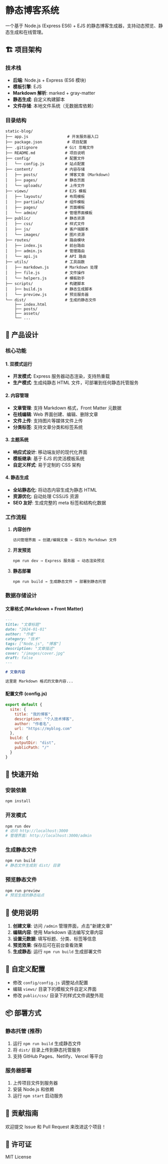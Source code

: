 # 静态博客系统

一个基于 Node.js (Express ES6) + EJS 的静态博客生成器，支持动态预览、静态生成和在线管理。

## 🏗️ 项目架构

### 技术栈
- **后端**: Node.js + Express (ES6 模块)
- **模板引擎**: EJS
- **Markdown 解析**: marked + gray-matter
- **静态生成**: 自定义构建脚本
- **文件存储**: 本地文件系统（无数据库依赖）

### 目录结构
```
static-blog/
├── app.js                 # 开发服务器入口
├── package.json           # 项目配置
├── .gitignore            # Git 忽略文件
├── README.md             # 项目说明
├── config/               # 配置文件
│   └── config.js         # 站点配置
├── content/              # 内容存储
│   ├── posts/            # 博客文章 (Markdown)
│   ├── pages/            # 静态页面
│   └── uploads/          # 上传文件
├── views/                # EJS 模板
│   ├── layouts/          # 布局模板
│   ├── partials/         # 组件模板
│   ├── pages/            # 页面模板
│   └── admin/            # 管理界面模板
├── public/               # 静态资源
│   ├── css/              # 样式文件
│   ├── js/               # 客户端脚本
│   └── images/           # 图片资源
├── routes/               # 路由模块
│   ├── index.js          # 前台路由
│   ├── admin.js          # 管理路由
│   └── api.js            # API 路由
├── utils/                # 工具函数
│   ├── markdown.js       # Markdown 处理
│   ├── file.js           # 文件操作
│   └── helpers.js        # 模板助手
├── scripts/              # 构建脚本
│   ├── build.js          # 静态生成脚本
│   └── preview.js        # 预览服务器
└── dist/                 # 生成的静态文件
    ├── index.html
    ├── posts/
    ├── assets/
    └── ...
```

## 🎯 产品设计

### 核心功能

#### 1. 双模式运行
- **开发模式**: Express 服务器动态渲染，支持热重载
- **生产模式**: 生成纯静态 HTML 文件，可部署到任何静态托管服务

#### 2. 内容管理
- **文章管理**: 支持 Markdown 格式，Front Matter 元数据
- **在线编辑**: Web 界面创建、编辑、删除文章
- **文件上传**: 支持图片等媒体文件上传
- **分类标签**: 支持文章分类和标签系统

#### 3. 主题系统
- **响应式设计**: 移动端友好的现代化界面
- **模板继承**: 基于 EJS 的灵活模板系统
- **自定义样式**: 易于定制的 CSS 架构

#### 4. 静态生成
- **全站静态化**: 将动态内容生成为静态 HTML
- **资源优化**: 自动处理 CSS/JS 资源
- **SEO 友好**: 生成完整的 meta 标签和结构化数据

### 工作流程

1. **内容创作**
   ```
   访问管理界面 → 创建/编辑文章 → 保存为 Markdown 文件
   ```

2. **开发预览**
   ```
   npm run dev → Express 服务器 → 动态渲染预览
   ```

3. **静态部署**
   ```
   npm run build → 生成静态文件 → 部署到静态托管
   ```

### 数据存储设计

#### 文章格式 (Markdown + Front Matter)
```markdown
---
title: "文章标题"
date: "2024-01-01"
author: "作者"
category: "技术"
tags: ["Node.js", "博客"]
description: "文章描述"
cover: "/images/cover.jpg"
draft: false
---

# 文章内容

这里是 Markdown 格式的文章内容...
```

#### 配置文件 (config.js)
```javascript
export default {
  site: {
    title: "我的博客",
    description: "个人技术博客",
    author: "作者名",
    url: "https://myblog.com"
  },
  build: {
    outputDir: "dist",
    publicPath: "/"
  }
}
```

## 🚀 快速开始

### 安装依赖
```bash
npm install
```

### 开发模式
```bash
npm run dev
# 访问 http://localhost:3000
# 管理界面: http://localhost:3000/admin
```

### 生成静态文件
```bash
npm run build
# 静态文件生成到 dist/ 目录
```

### 预览静态文件
```bash
npm run preview
# 预览生成的静态站点
```

## 📝 使用说明

1. **创建文章**: 访问 `/admin` 管理界面，点击"新建文章"
2. **编辑内容**: 使用 Markdown 语法编写文章内容
3. **设置元数据**: 填写标题、分类、标签等信息
4. **预览效果**: 保存后可在前台查看效果
5. **生成静态**: 运行 `npm run build` 生成部署文件

## 🔧 自定义配置

- 修改 `config/config.js` 调整站点配置
- 编辑 `views/` 目录下的模板文件自定义界面
- 修改 `public/css/` 目录下的样式文件调整外观

## 📦 部署方式

### 静态托管 (推荐)
1. 运行 `npm run build` 生成静态文件
2. 将 `dist/` 目录上传到静态托管服务
3. 支持 GitHub Pages、Netlify、Vercel 等平台

### 服务器部署
1. 上传项目文件到服务器
2. 安装 Node.js 和依赖
3. 运行 `npm start` 启动服务

## 🤝 贡献指南

欢迎提交 Issue 和 Pull Request 来改进这个项目！

## 📄 许可证

MIT License